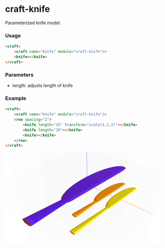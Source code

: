 # craft-knife

Parameterized knife model.

### Usage
```html
<craft>
    <craft name="knife" module="craft-knife"/>
    <knife></knife>
</craft>
```

### Parameters
- length: adjusts length of knife

### Example
```html
<craft>
    <craft name="knife" module="craft-knife"/>
    <row spacing="2">
        <knife length="15" transform="scale(2,2,2)"></knife>
        <knife length="20"></knife>
        <knife></knife>
    </row>
</craft>
```

![example](example.png)